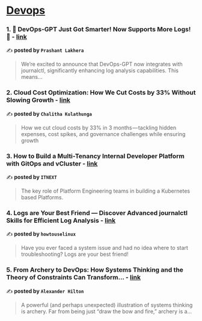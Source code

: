 
<h1><a href=https://medium.com/tag/devops/recommended target="_blank" rel="noopener noreferrer">Devops</a></h1>
<h3>1. 🚀 DevOps-GPT Just Got Smarter! Now Supports More Logs! 🚀 - <a href="https://medium.com/@devopslearning/devops-gpt-just-got-smarter-now-supports-more-logs-3c2ccb0b6af6" target="_blank" rel="noopener noreferrer">link</a></h3>

✍️ **posted by `Prashant Lakhera`**

<blockquote>We’re excited to announce that DevOps-GPT now integrates with journalctl, significantly enhancing log analysis capabilities. This means…</blockquote>

<h3>2. Cloud Cost Optimization: How We Cut Costs by 33% Without Slowing Growth - <a href="https://medium.com/@chaliyarc/cloud-cost-optimization-how-we-cut-costs-by-33-without-slowing-growth-bcb613c2bb68" target="_blank" rel="noopener noreferrer">link</a></h3>

✍️ **posted by `Chalitha Kulathunga`**

<blockquote>How we cut cloud costs by 33% in 3 months — tackling hidden expenses, cost spikes, and governance challenges while ensuring growth</blockquote>

<h3>3. How to Build a Multi-Tenancy Internal Developer Platform with GitOps and vCluster - <a href="https://medium.com/itnext/how-to-build-a-multi-tenancy-internal-developer-platform-with-gitops-and-vcluster-d8f43bfb9c3d" target="_blank" rel="noopener noreferrer">link</a></h3>

✍️ **posted by `ITNEXT`**

<blockquote>The key role of Platform Engineering teams in building a Kubernetes based Platforms.</blockquote>

<h3>4. Logs are Your Best Friend — Discover Advanced journalctl Skills for Efficient Log Analysis - <a href="https://medium.com/@howtouselinux/lost-in-linux-logs-these-journalctl-tricks-will-change-that-1b702f90ed21" target="_blank" rel="noopener noreferrer">link</a></h3>

✍️ **posted by `howtouselinux`**

<blockquote>Have you ever faced a system issue and had no idea where to start troubleshooting? Logs are your best friend!</blockquote>

<h3>5. From Archery to DevOps: How Systems Thinking and the Theory of Constraints Can Transform… - <a href="https://medium.com/@alexdh359/in-todays-fast-paced-vuca-world-success-rarely-comes-from-isolated-improvements-09c048bfe1e4" target="_blank" rel="noopener noreferrer">link</a></h3>

✍️ **posted by `Alexander Hilton`**

<blockquote>A powerful (and perhaps unexpected) illustration of systems thinking is archery. Far from being just “draw the bow and fire,” archery is a…</blockquote>

